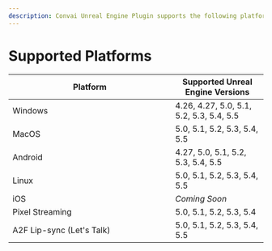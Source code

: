 ```yaml
---
description: Convai Unreal Engine Plugin supports the following platforms.
---
```


# Supported Platforms

<table><thead><tr><th width="305.5">Platform</th><th>Supported Unreal Engine Versions</th></tr></thead><tbody><tr><td>Windows</td><td>4.26, 4.27, 5.0, 5.1, 5.2, 5.3, 5.4, 5.5</td></tr><tr><td>MacOS</td><td>5.0, 5.1, 5.2, 5.3, 5.4, 5.5</td></tr><tr><td>Android</td><td>4.27, 5.0, 5.1, 5.2, 5.3, 5.4, 5.5</td></tr><tr><td>Linux</td><td>5.0, 5.1, 5.2, 5.3, 5.4, 5.5</td></tr><tr><td>iOS</td><td><em>Coming Soon</em></td></tr><tr><td>Pixel Streaming</td><td>5.0, 5.1, 5.2, 5.3, 5.4</td></tr><tr><td>A2F Lip-sync (Let's Talk)</td><td>5.0, 5.1, 5.2, 5.3, 5.4, 5.5</td></tr></tbody></table>
